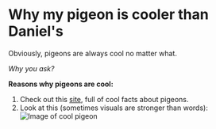# Why my pigeon is cooler than Daniel's 

Obviously, pigeons are always cool no matter what. 

*Why you ask?*

**Reasons why pigeons are cool:**

1. Check out this [site](https://www.excelpestservices.com/11-fun-facts-about-pigeons/), full of cool facts about pigeons.
2. Look at this (sometimes visuals are stronger than words): ![Image of cool pigeon](https://github.com/user-attachments/assets/504ab215-4ddf-4946-bbfd-a3b6a9f8986f)



